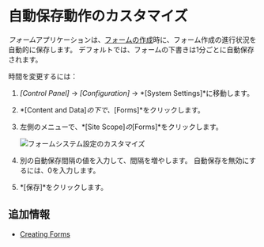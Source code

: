 # 自動保存動作のカスタマイズ

*フォーム*アプリケーションは、[フォームの作成](../creating-forms.md)時に、フォーム作成の進行状況を自動的に保存します。 デフォルトでは、フォームの下書きは1分ごとに自動保存されます。

時間を変更するには：

1.  *[Control Panel]* → *[Configuration]* → *[System Settings]*に移動します。

2.  *[Content and Data]*の下で、*[Forms]*をクリックします。

3.  左側のメニューで、*[Site Scope]*の*[Forms]*をクリックします。

    ![フォームシステム設定のカスタマイズ](./customizing-auto-save-behavior/images/01.png)

4.  別の自動保存間隔の値を入力して、間隔を増やします。 自動保存を無効にするには、0を入力します。

5.  *[保存]*をクリックします。

## 追加情報

  - [Creating Forms](../creating-forms.md)
